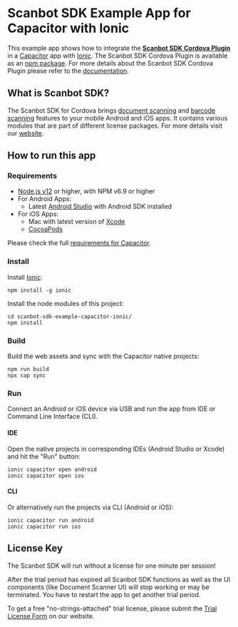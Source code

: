 # Scanbot SDK Example App for Capacitor with Ionic

This example app shows how to integrate the **[Scanbot SDK Cordova Plugin](https://scanbot.io/developer/ionic-document-scanner/)** in a [Capacitor](https://capacitorjs.com) app with [Ionic](https://ionicframework.com).
The Scanbot SDK Cordova Plugin is available as an [npm package](https://www.npmjs.com/package/cordova-plugin-scanbot-sdk).
For more details about the Scanbot SDK Cordova Plugin please refer to the [documentation](https://docs.scanbot.io/document-scanner-sdk/cordova/).


## What is Scanbot SDK?

The Scanbot SDK for Cordova brings [document scanning](https://scanbot.io/developer/ionic-document-scanner/) and [barcode scanning](https://scanbot.io/developer/ionic-barcode-scanner/) features to your mobile Android and iOS apps. 
It contains various modules that are part of different license packages. For more details visit our [website](https://scanbot.io).


## How to run this app

### Requirements

- [Node.js v12](https://nodejs.org) or higher, with NPM v6.9 or higher
- For Android Apps:
  * Latest [Android Studio](https://developer.android.com/studio/) with Android SDK installed
- For iOS Apps:
  * Mac with latest version of [Xcode](https://developer.apple.com/xcode/)
  * [CocoaPods](https://cocoapods.org)

Please check the full [requirements for Capacitor](https://capacitorjs.com/docs/getting-started/environment-setup).


### Install

Install [Ionic](https://ionicframework.com):

```
npm install -g ionic
```

Install the node modules of this project:

```
cd scanbot-sdk-example-capacitor-ionic/
npm install
```

### Build

Build the web assets and sync with the Capacitor native projects:

```
npm run build
npx cap sync
```

### Run

Connect an Android or iOS device via USB and run the app from IDE or Command Line Interface (CLI).


#### IDE
Open the native projects in corresponding IDEs (Android Studio or Xcode) and hit the "Run" button:

```
ionic capacitor open android
ionic capacitor open ios
```

#### CLI
Or alternatively run the projects via CLI (Android or iOS):

```
ionic capacitor run android
ionic capacitor run ios
```


## License Key

The Scanbot SDK will run without a license for one minute per session!

After the trial period has expired all Scanbot SDK functions as well as the UI components (like Document Scanner UI) 
will stop working or may be terminated. You have to restart the app to get another trial period.

To get a free "no-strings-attached" trial license, please submit the 
[Trial License Form](https://scanbot.io/trial/) on our website.
